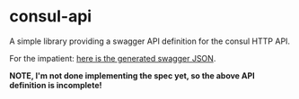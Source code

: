 # consul-api

A simple library providing a swagger API definition
for the consul HTTP API.

For the impatient: [here is the generated swagger JSON](https://raw.githubusercontent.com/csm/consul-api/master/resources/consul-api/swagger.json).

**NOTE, I'm not done implementing the spec yet, so the above API definition is incomplete!**